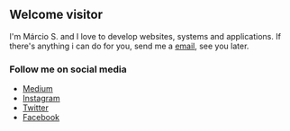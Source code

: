## Welcome visitor

I'm Márcio S. and I love to develop websites, systems and applications.
If there's anything i can do for you, send me a [email](mailto:marcoisdev@icloud.com), see you later.

### Follow me on social media

- [Medium](https://medium.com/@marciosdev)
- [Instagram](https://instagram.com/marciosdev)
- [Twitter](https://twitter.com/marciosdev)
- [Facebook](https://facebook.com/marciosdev)
